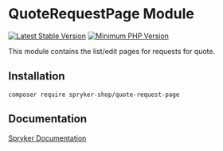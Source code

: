 # QuoteRequestPage Module
[![Latest Stable Version](https://poser.pugx.org/spryker-shop/quote-request-page/v/stable.svg)](https://packagist.org/packages/spryker-shop/quote-request-page)
[![Minimum PHP Version](https://img.shields.io/badge/php-%3E%3D%207.3-8892BF.svg)](https://php.net/)

This module contains the list/edit pages for requests for quote.

## Installation

```
composer require spryker-shop/quote-request-page
```

## Documentation

[Spryker Documentation](https://academy.spryker.com/developing_with_spryker/module_guide/modules.html)
